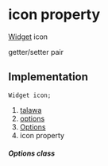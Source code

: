 
<div>

# icon property

</div>


[Widget](https://api.flutter.dev/flutter/widgets/Widget-class.html)
icon


getter/setter pair




## Implementation

``` language-dart
Widget icon;
```







1.  [talawa](../../index.html)
2.  [options](../../models_options_options/)
3.  [Options](../../models_options_options/Options-class.html)
4.  icon property

##### Options class








